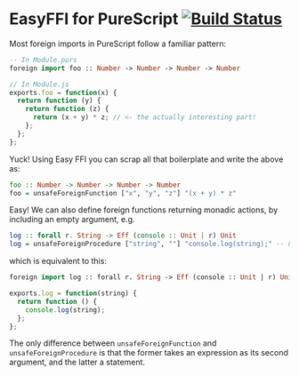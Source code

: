 # EasyFFI for PureScript [![Build Status](https://travis-ci.org/pelotom/purescript-easy-ffi.svg?branch=master)](https://travis-ci.org/pelotom/purescript-easy-ffi)

Most foreign imports in PureScript follow a familiar pattern:

```purescript
-- In Module.purs
foreign import foo :: Number -> Number -> Number -> Number
```

```javascript
// In Module.js
exports.foo = function(x) {
  return function (y) {
    return function (z) {
      return (x + y) * z; // <- the actually interesting part!
    };
  };
};
```

Yuck! Using Easy FFI you can scrap all that boilerplate and write the above as:

```haskell
foo :: Number -> Number -> Number -> Number
foo = unsafeForeignFunction ["x", "y", "z"] "(x + y) * z"
```

Easy! We can also define foreign functions returning monadic actions, by including an empty argument, e.g.

```haskell
log :: forall r. String -> Eff (console :: Unit | r) Unit
log = unsafeForeignProcedure ["string", ""] "console.log(string);" -- note the extra ""
```

which is equivalent to this:

```purescript
foreign import log :: forall r. String -> Eff (console :: Unit | r) Unit
```

```javascript
exports.log = function(string) {
  return function () {
    console.log(string);
  };
};
```

The only difference between `unsafeForeignFunction` and `unsafeForeignProcedure` is that the former takes an expression as its second argument, and the latter a statement.
